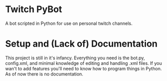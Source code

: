 # Twitch PyBot
A bot scripted in Python for use on personal twitch channels.

# Setup and (Lack of) Documentation
This project is still in it's infancy. Everything you need is the bot.py, config.xml, and minimal knowledge of editing and handling .xml files. If you wan't to add features you'll need to know how to program things in Python. As of now there is no documentation.
